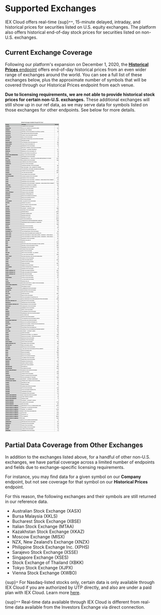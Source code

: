 # Supported Exchanges

IEX Cloud offers real-time {sup}`**`, 15-minute delayed, intraday, and historical prices for securities listed on U.S. equity exchanges. The platform also offers historical end-of-day stock prices for securities listed on non-U.S. exchanges.

## Current Exchange Coverage

Following our platform's expansion on December 1, 2020, the [**Historical Prices** endpoint](https://iexcloud.io/docs/core/HISTORICAL_PRICES) offers end-of-day historical prices from an even wider range of exchanges around the world. You can see a full list of these exchanges below, plus the approximate number of symbols that will be covered through our Historical Prices endpoint from each venue.

**Due to licensing requirements, we are not able to provide historical stock prices for certain non-U.S. exchanges.** These additional exchanges will still show up in our ref data, as we may serve data for symbols listed on those exchanges for other endpoints. See below for more details.

``` {note} The number of symbols available with each exchange below is subject to change and fluctuate.
```

![](./supported-stock-exchanges/exchanges.png)
 
## Partial Data Coverage from Other Exchanges

In addition to the exchanges listed above, for a handful of other non-U.S. exchanges, we have partial coverage across a limited number of endpoints and fields due to exchange-specific licensing requirements.

For instance, you may find data for a given symbol on our **Company** endpoint, but not see coverage for that symbol on our **Historical Prices** endpoint.

For this reason, the following exchanges and their symbols are still returned in our reference data. 

- Australian Stock Exchange (XASX)
- Bursa Malaysia (XKLS)
- Bucharest Stock Exchange (XBSE)
- Italian Stock Exchange (MTAA)
- Kazakhstan Stock Exchange (XKAZ)
- Moscow Exchange (MISX)
- NZX, New Zealand’s Exchange (XNZX)
- Philippine Stock Exchange Inc. (XPHS)
- Sarajevo Stock Exchange (XSSE)
- Singapore Exchange (XSES)
- Stock Exchange of Thailand (XBKK)
- Tokyo Stock Exchange (XJPX)
- Vienna Stock Exchange (XWBO)

{sup}`*` For Nasdaq-listed stocks only, certain data is only available through IEX Cloud if you are authorized by UTP directly, and also are under a paid plan with IEX Cloud. Learn more [here](../using-core-data/getting-nasdaq-listed-utp-otc-stock-data.md).

{sup}`**` Real-time data available through IEX Cloud is different from real-time data available from the Investors Exchange via direct connection.